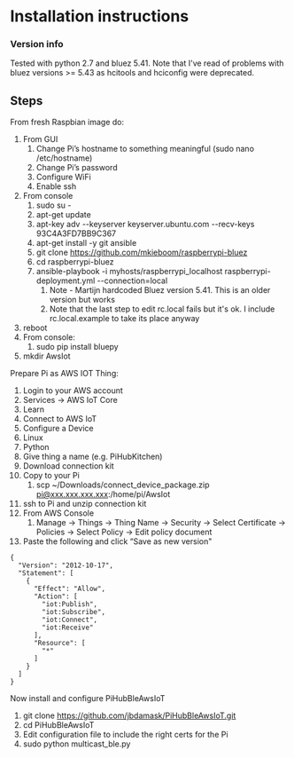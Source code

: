 # Installation instructions

### Version info
Tested with python 2.7 and bluez 5.41.
Note that I've read of problems with bluez versions >= 5.43 as hcitools and hciconfig were deprecated.

## Steps
From fresh Raspbian image do:
1. From GUI
    1. Change Pi’s hostname to something meaningful (sudo nano /etc/hostname)
    2. Change Pi’s password
    3. Configure WiFi
    4. Enable ssh
2. From console
    1. sudo su -
    2. apt-get update
    3. apt-key adv --keyserver keyserver.ubuntu.com --recv-keys 93C4A3FD7BB9C367
    4. apt-get install -y git ansible
    5. git clone https://github.com/mkieboom/raspberrypi-bluez
    6. cd raspberrypi-bluez
    7. ansible-playbook -i myhosts/raspberrypi_localhost raspberrypi-deployment.yml --connection=local
        1. Note - Martijn hardcoded Bluez version 5.41. This is an older version but works
        2. Note that the last step to edit rc.local fails but it's ok. I include rc.local.example to take its place anyway
3. reboot
4. From console:
    1. sudo pip install bluepy
5. mkdir AwsIot

Prepare Pi as AWS IOT Thing:
1. Login to your AWS account
2. Services -> AWS IoT Core
3. Learn
4. Connect to AWS IoT
5. Configure a Device
6. Linux
7. Python
8. Give thing a name (e.g. PiHubKitchen)
9. Download connection kit
10. Copy to your Pi
    1. scp ~/Downloads/connect_device_package.zip pi@xxx.xxx.xxx.xxx:/home/pi/AwsIot
11. ssh to Pi and unzip connection kit
12. From AWS Console
    1. Manage -> Things -> Thing Name -> Security -> Select Certificate -> Policies -> Select Policy -> Edit policy document
13. Paste the following and click “Save as new version"
```
{
  "Version": "2012-10-17",
  "Statement": [
    {
      "Effect": "Allow",
      "Action": [
        "iot:Publish",
        "iot:Subscribe",
        "iot:Connect",
        "iot:Receive"
      ],
      "Resource": [
        "*"
      ]
    }
  ]
}
```
Now install and configure PiHubBleAwsIoT
1. git clone https://github.com/jbdamask/PiHubBleAwsIoT.git
2. cd PiHubBleAwsIoT
3. Edit configuration file to include the right certs for the Pi
4. sudo python multicast_ble.py
